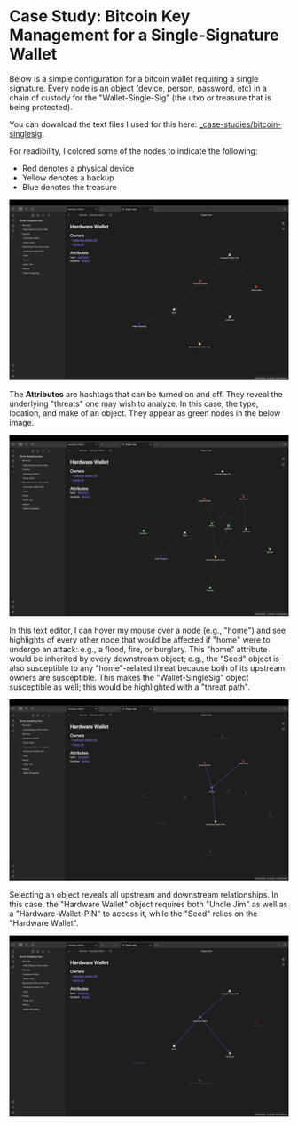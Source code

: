 # Case Study: Bitcoin Key Management for a Single-Signature Wallet

Below is a simple configuration for a bitcoin wallet requiring a single signature. Every node is an object (device, person, password, etc) in a chain of custody for the "Wallet-Single-Sig" (the utxo or treasure that is being protected). 

You can download the text files I used for this here: [_case-studies/bitcoin-singlesig](_case-studies/bitcoin-singlesig).


For readibility, I colored some of the nodes to indicate the following:
- Red denotes a physical device
- Yellow denotes a backup
- Blue denotes the treasure
<p align="center">
<img src="_utilities/case-study-bitcoin-singlesig-1.jpg" alt="map" title="map" />
</p>

The **Attributes** are hashtags that can be turned on and off. They reveal the underlying "threats" one may wish to analyze. In this case, the type, location, and make of an object. They appear as green nodes in the below image.
<p align="center">
<img src="_utilities/case-study-bitcoin-singlesig-2.jpg" alt="map" title="map" />
</p>

In this text editor, I can hover my mouse over a node (e.g., "home") and see highlights of every other node that would be affected if "home" were to undergo an attack: e.g., a flood, fire, or burglary. This "home" attribute would be inherited by every downstream object; e.g., the "Seed" object is also susceptible to any "home"-related threat because both of its upstream owners are susceptible. This makes the "Wallet-SingleSig" object susceptible as well; this would be highlighted with a "threat path".
<p align="center">
<img src="_utilities/case-study-bitcoin-singlesig-3.jpg" alt="map" title="map" />
</p>


Selecting an object reveals all upstream and downstream relationships. In this case, the "Hardware Wallet" object requires both "Uncle Jim" as well as a "Hardware-Wallet-PIN" to access it, while the "Seed" relies on the "Hardware Wallet".
<p align="center">
<img src="_utilities/case-study-bitcoin-singlesig-4.jpg" alt="map" title="map" />
</p>

